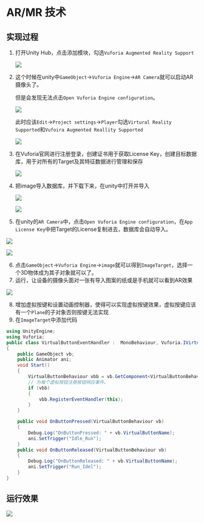 # AR/MR 技术

## 实现过程

1. 打开Unity Hub，点击添加模块，勾选`Vuforia Augmented Reality Support`

   ![](./image/捕获.PNG)

2. 这个时候在unity中`GameObject`->`Vuforia Engine`->`AR Camera`就可以启动AR摄像头了。

   但是会发现无法点击`Open Vuforia Engine configuration`。

   ![](./image/捕获2.PNG)

   此时应该`Edit`->`Project settings`->`Player`勾选`Virtural Reality Supported`和`Vufoira Augmented Reallity Supported`

   ![](./image/捕获3.PNG)

3. 在Vuforia官网进行注册登录，创建证书用于获取License Key，创建目标数据库，用于对所有的Target及其特征数据进行管理和保存

   ![](./image/捕获4.PNG)

4. 把image导入数据库，并下载下来，在unity中打开并导入

   ![](./image/捕获5.PNG)

   ![](./image/捕获8.PNG)

5. 在unity的`AR Camera`中，点击`Open Vuforia Engine configuration`，在`App License Key`中把Target的License复制进去，数据库会自动导入。

![](./image/捕获6.PNG)

![](./image/捕获7.PNG)

6. 点击`GameObject`->`Vuforia Engine`->`image`就可以得到`ImageTarget`，选择一个3D物体成为其子对象就可以了。
7. 运行，让设备的摄像头面对一张有导入图案的纸或是手机就可以看到AR效果

![](./image/捕获9.PNG)

8. 增加虚拟按键和设置动画控制器，使得可以实现虚拟按键效果，虚拟按键应该有一个`Plane`的子对象否则按键无法实现
9. 在`ImageTarget`中添加代码

```c#
using UnityEngine;
using Vuforia;
public class VirtualButtonEventHandler :  MonoBehaviour, Vuforia.IVirtualButtonEventHandler
{
    public GameObject vb;
    public Animator ani;
    void Start()
    {
        VirtualButtonBehaviour vbb = vb.GetComponent<VirtualButtonBehaviour>();
        // 为每个虚拟按钮注册按钮响应事件。
        if (vbb)
        {
            vbb.RegisterEventHandler(this);
        }
    }

    public void OnButtonPressed(VirtualButtonBehaviour vb)
    {
        Debug.Log("OnButtonPressed: " + vb.VirtualButtonName);
        ani.SetTrigger("Idle_Run");
    }
    public void OnButtonReleased(VirtualButtonBehaviour vb)
    {
        Debug.Log("OnButtonReleased: " + vb.VirtualButtonName);
        ani.SetTrigger("Run_Idel");
    }
}	
```

## 运行效果

![](./image/演示.gif)

